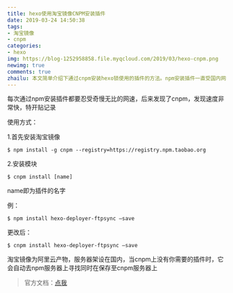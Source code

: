 ```yaml
---
title: hexo使用淘宝镜像CNPM安装插件
date: 2019-03-24 14:50:38
tags: 
- 淘宝镜像
- cnpm
categories: 
- hexo
img: https://blog-1252958858.file.myqcloud.com/2019/03/hexo-cnpm.png
newimg: true
comments: true
zhailu: 本文简单介绍下通过cnpm安装hexo锁使用的插件的方法。npm安装插件一直受国内网速的限制很慢，使用cnpm后速度提升很快
---
```


每次通过npm安装插件都要忍受奇慢无比的网速，后来发现了cnpm，发现速度非常快，特开贴记录

使用方式：

1.首先安装淘宝镜像

```
$ npm install -g cnpm --registry=https://registry.npm.taobao.org
```

2.安装模块

```
$ cnpm install [name]
```

name即为插件的名字

例：

```
$ npm install hexo-deployer-ftpsync –save
```

更改后：

```
$ cnpm install hexo-deployer-ftpsync –save
```

淘宝镜像为阿里云产物，服务器架设在国内，当cnpm上没有你需要的插件时，它会自动去npm服务器上寻找同时在保存至cnpm服务器上

> 官方文档：[点我](https://npm.taobao.org/)


